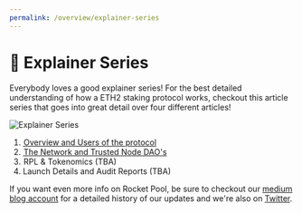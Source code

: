 ```yaml
---
permalink: /overview/explainer-series
---
```


# :tada: Explainer Series

Everybody loves a good explainer series! For the best detailed understanding of how a ETH2 staking protocol works, checkout this article series that goes into great detail over four different articles! 

![Explainer Series](/images/headers/explainer-series.png)

1. [ Overview and Users of the protocol](https://medium.com/rocket-pool/rocket-pool-staking-protocol-part-1-8be4859e5fbd)
2. [ The Network and Trusted Node DAO's](https://medium.com/rocket-pool/rocket-pool-staking-protocol-part-2-e0d346911fe1)
3.  RPL & Tokenomics (TBA)
4. Launch Details and Audit Reports (TBA)

If you want even more info on Rocket Pool, be sure to checkout our [medium blog account](https://medium.com/rocket-pool) for a detailed history of our updates and we're also on [Twitter](https://twitter.com/Rocket_Pool).